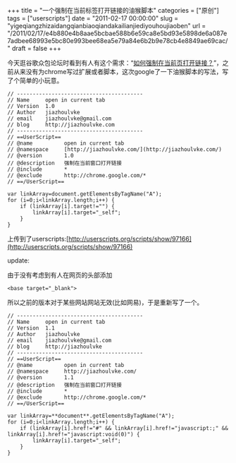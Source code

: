 +++
title = "一个强制在当前标签打开链接的油猴脚本"
categories = ["原创"]
tags = ["userscripts"]
date = "2011-02-17 00:00:00"
slug = "yigeqiangzhizaidangqianbiaoqiandakailianjiediyouhoujiaoben"
url = "/2011/02/17/e4b880e4b8aae5bcbae588b6e59ca8e5bd93e5898de6a087e7adbee68993e5bc80e993bee68ea5e79a84e6b2b9e78cb4e8849ae69cac/"
draft = false
+++

今天逛谷歌众包论坛时看到有人有这个需求：“[如何强制在当前页打开链接？](http://bbs.pxysm.com/thread-210028-1-1.html)”，之前从来没有为chrome写过扩展或者脚本，这次google了一下油猴脚本的写法，写了个简单的小玩意。


    // ----------------------------------------
    // Name     open in current tab
    // Version  1.0
    // Author   jiazhoulvke
    // email    jiazhoulvke@gmail.com
    // blog     http://jiazhoulvke.com
    // ----------------------------------------
    // ==UserScript==
    // @name          open in current tab
    // @namespace     [http://jiazhoulvke.com/](http://jiazhoulvke.com/)
    // @version       1.0
    // @description   强制在当前窗口打开链接
    // @include       *
    // @exclude       http://chrome.google.com/*
    // ==/UserScript==

    var linkArray=document.getElementsByTagName("A");
    for (i=0;i<linkArray.length;i++) {
        if (linkArray[i].target!="") {
            linkArray[i].target="_self";
        }
    }


上传到了userscripts:[http://userscripts.org/scripts/show/97166](http://userscripts.org/scripts/show/97166)

update:

由于没有考虑到有人在网页的头部添加

    <base target="_blank">

所以之前的版本对于某些网站网站无效(比如网易)，于是重新写了一个。

    // ----------------------------------------
    // Name     open in current tab
    // Version  1.1
    // Author   jiazhoulvke
    // email    jiazhoulvke@gmail.com
    // blog     http://jiazhoulvke
    // ----------------------------------------
    // ==UserScript==
    // @name          open in current tab
    // @namespace     http://jiazhoulvke.com/
    // @version       1.1
    // @description   强制在当前窗口打开链接
    // @include       *
    // @exclude       http://chrome.google.com/*
    // ==/UserScript==
     
    var linkArray=**document**.getElementsByTagName("A");
    for (i=0;i<linkArray.length;i++) {
        if (linkArray[i].href!="#" && linkArray[i].href!="javascript:;" && linkArray[i].href!="javascript:void(0)") {
            linkArray[i].target="_self";
        }
    }
